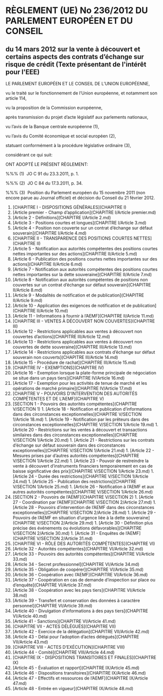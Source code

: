 # RÈGLEMENT (UE) No 236/2012 DU PARLEMENT EUROPÉEN ET DU CONSEIL

## du 14 mars 2012 sur la vente à découvert et certains aspects des contrats d’échange sur risque de crédit (Texte présentant de l'intérêt pour l'EEE)

LE PARLEMENT EUROPÉEN ET LE CONSEIL DE L’UNION EUROPÉENNE,

vu le traité sur le fonctionnement de l’Union européenne, et notamment son article 114,

vu la proposition de la Commission européenne,

après transmission du projet d’acte législatif aux parlements nationaux,

vu l’avis de la Banque centrale européenne (1),

vu l’avis du Comité économique et social européen (2),

statuant conformément à la procédure législative ordinaire (3),

considérant ce qui suit:

ONT ADOPTÉ LE PRÉSENT RÈGLEMENT:

%%% (1)  JO C 91 du 23.3.2011, p. 1.

%%% (2)  JO C 84 du 17.3.2011, p. 34.

%%% (3)  Position du Parlement européen du 15 novembre 2011 (non encore parue au Journal officiel) et décision du Conseil du 21 février 2012.

1. [CHAPITRE I - DISPOSITIONS GÉNÉRALES](CHAPITRE I)
  1. [Article premier - Champ d’application](CHAPITRE I/Article premier.md)
  1. [Article 2 - Définitions](CHAPITRE I/Article 2.md)
  1. [Article 3 - Positions courtes et longues](CHAPITRE I/Article 3.md)
  1. [Article 4 - Position non couverte sur un contrat d’échange sur défaut souverain](CHAPITRE I/Article 4.md)
1. [CHAPITRE II - TRANSPARENCE DES POSITIONS COURTES NETTES](CHAPITRE II)
  1. [Article 5 - Notification aux autorités compétentes des positions courtes nettes importantes sur des actions](CHAPITRE II/Article 5.md)
  1. [Article 6 - Publication des positions courtes nettes importantes sur des actions](CHAPITRE II/Article 6.md)
  1. [Article 7 - Notification aux autorités compétentes des positions courtes nettes importantes sur la dette souveraine](CHAPITRE II/Article 7.md)
  1. [Article 8 - Notification aux autorités compétentes de positions non couvertes sur un contrat d’échange sur défaut souverain](CHAPITRE II/Article 8.md)
  1. [Article 9 - Modalités de notification et de publication](CHAPITRE II/Article 9.md)
  1. [Article 10 - Application des exigences de notification et de publication](CHAPITRE II/Article 10.md)
  1. [Article 11 - Informations à fournir à l’AEMF](CHAPITRE II/Article 11.md)
1. [CHAPITRE III - VENTES À DÉCOUVERT NON COUVERTES](CHAPITRE III)
  1. [Article 12 - Restrictions applicables aux ventes à découvert non couvertes d’actions](CHAPITRE III/Article 12.md)
  1. [Article 13 - Restrictions applicables aux ventes à découvert non couvertes de dette souveraine](CHAPITRE III/Article 13.md)
  1. [Article 14 - Restrictions applicables aux contrats d’échange sur défaut souverain non couverts](CHAPITRE III/Article 14.md)
  1. [Article 15 - Procédure de rachat](CHAPITRE III/Article 15.md)
1. [CHAPITRE IV - EXEMPTIONS](CHAPITRE IV)
  1. [Article 16 - Exemption lorsque la plate-forme principale de négociation se situe dans un pays tiers](CHAPITRE IV/Article 16.md)
  1. [Article 17 - Exemption pour les activités de tenue de marché et les opérations de marché primaire](CHAPITRE IV/Article 17.md)
1. [CHAPITRE V - POUVOIRS D'INTERVENTION DES AUTORITÉS COMPÉTENTES ET DE L’AEMF](CHAPITRE V)
  1. [SECTION 1 - Pouvoirs des autorités compétentes](CHAPITRE V/SECTION 1)
    1. [Article 18 - Notification et publication d’informations dans des circonstances exceptionnelles](CHAPITRE V/SECTION 1/Article 18.md)
    1. [Article 19 - Notification par les prêteurs dans des circonstances exceptionnelles](CHAPITRE V/SECTION 1/Article 19.md)
    1. [Article 20 - Restrictions sur les ventes à découvert et transactions similaires dans des circonstances exceptionnelles](CHAPITRE V/SECTION 1/Article 20.md)
    1. [Article 21 - Restrictions sur les contrats d’échange sur défaut souverain dans des circonstances exceptionnelles](CHAPITRE V/SECTION 1/Article 21.md)
    1. [Article 22 - Mesures prises par d’autres autorités compétentes](CHAPITRE V/SECTION 1/Article 22.md)
    1. [Article 23 - Pouvoir de restreindre la vente à découvert d’instruments financiers temporairement en cas de baisse significative des prix](CHAPITRE V/SECTION 1/Article 23.md)
    1. [Article 24 - Durée des restrictions](CHAPITRE V/SECTION 1/Article 24.md)
    1. [Article 25 - Publication des restrictions](CHAPITRE V/SECTION 1/Article 25.md)
    1. [Article 26 - Notification à l’AEMF et aux autres autorités compétentes](CHAPITRE V/SECTION 1/Article 26.md)
  1. [SECTION 2 - Pouvoirs de l’AEMF](CHAPITRE V/SECTION 2)
    1. [Article 27 - Coordination par l’AEMF](CHAPITRE V/SECTION 2/Article 27.md)
    1. [Article 28 - Pouvoirs d’intervention de l’AEMF dans des circonstances exceptionnelles](CHAPITRE V/SECTION 2/Article 28.md)
    1. [Article 29 - Pouvoirs de l’AEMF en situation d’urgence liée à la dette souveraine](CHAPITRE V/SECTION 2/Article 29.md)
    1. [Article 30 - Définition plus précise des événements ou évolutions défavorables](CHAPITRE V/SECTION 2/Article 30.md)
    1. [Article 31 - Enquêtes de l’AEMF](CHAPITRE V/SECTION 2/Article 31.md)
1. [CHAPITRE VI - RÔLE DES AUTORITÉS COMPÉTENTES](CHAPITRE VI)
  1. [Article 32 - Autorités compétentes](CHAPITRE VI/Article 32.md)
  1. [Article 33 - Pouvoirs des autorités compétentes](CHAPITRE VI/Article 33.md)
  1. [Article 34 - Secret professionnel](CHAPITRE VI/Article 34.md)
  1. [Article 35 - Obligation de coopérer](CHAPITRE VI/Article 35.md)
  1. [Article 36 - Coopération avec l’AEMF](CHAPITRE VI/Article 36.md)
  1. [Article 37 - Coopération en cas de demande d’inspection sur place ou d’enquête](CHAPITRE VI/Article 37.md)
  1. [Article 38 - Coopération avec les pays tiers](CHAPITRE VI/Article 38.md)
  1. [Article 39 - Transfert et conservation des données à caractère personnel](CHAPITRE VI/Article 39.md)
  1. [Article 40 - Divulgation d’informations à des pays tiers](CHAPITRE VI/Article 40.md)
  1. [Article 41 - Sanctions](CHAPITRE VI/Article 41.md)
1. [CHAPITRE VII - ACTES DÉLÉGUÉS](CHAPITRE VII)
  1. [Article 42 - Exercice de la délégation](CHAPITRE VII/Article 42.md)
  1. [Article 43 - Délai pour l’adoption d’actes délégués](CHAPITRE VII/Article 43.md)
1. [CHAPITRE VIII - ACTES D’EXÉCUTION](CHAPITRE VIII)
  1. [Article 44 - Comité](CHAPITRE VIII/Article 44.md)
1. [CHAPITRE IX - DISPOSITIONS TRANSITOIRES ET FINALES](CHAPITRE IX)
  1. [Article 45 - Évaluation et rapport](CHAPITRE IX/Article 45.md)
  1. [Article 46 - Dispositions transitoires](CHAPITRE IX/Article 46.md)
  1. [Article 47 - Effectifs et ressources de l’AEMF](CHAPITRE IX/Article 47.md)
  1. [Article 48 - Entrée en vigueur](CHAPITRE IX/Article 48.md)
